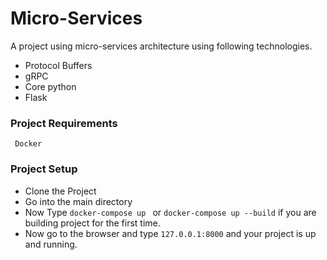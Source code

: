 
# Micro-Services

A project using micro-services architecture using following technologies.
- Protocol Buffers
- gRPC
- Core python
- Flask 


### Project Requirements
```
 Docker
```

### Project Setup
- Clone the Project
- Go into the main directory 
- Now Type `docker-compose up ` or `docker-compose up --build` if you are building project for the first time.
- Now go to the browser and type `127.0.0.1:8000` and your project is up and running.
